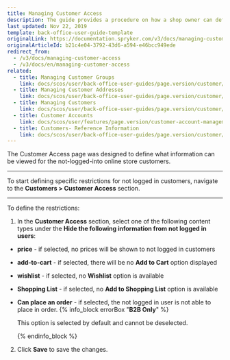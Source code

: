 ```yaml
---
title: Managing Customer Access
description: The guide provides a procedure on how a shop owner can define restrictions for actions for non-logged in users.
last_updated: Nov 22, 2019
template: back-office-user-guide-template
originalLink: https://documentation.spryker.com/v3/docs/managing-customer-access
originalArticleId: b21c4e04-3792-43d6-a594-e46bcc949ede
redirect_from:
  - /v3/docs/managing-customer-access
  - /v3/docs/en/managing-customer-access
related:
  - title: Managing Customer Groups
    link: docs/scos/user/back-office-user-guides/page.version/customer/customers-customer-access-customer-groups/managing-customer-groups.html
  - title: Managing Customer Addresses
    link: docs/scos/user/back-office-user-guides/page.version/customer/customers-customer-access-customer-groups/managing-customer-addresses.html
  - title: Managing Customers
    link: docs/scos/user/back-office-user-guides/page.version/customer/customers-customer-access-customer-groups/managing-customers.html
  - title: Customer Accounts
    link: docs/scos/user/features/page.version/customer-account-management-feature-overview/customer-account-management-feature-overview.html
  - title: Customers- Reference Information
    link: docs/scos/user/back-office-user-guides/page.version/customer/customers-customer-access-customer-groups/references/customers-reference-information.html
---
```


The Customer Access page was designed to define what information can be viewed for the not-logged-into online store customers.
***

To start defining specific restrictions for not logged in customers, navigate to the **Customers > Customer Access** section.
***

To define the restrictions:
1. In the **Customer Access** section, select one of the following content types under the **Hide the following information from not logged in users**:
  * **price** - if selected, no prices will be shown to not logged in customers
  * **add-to-cart** - if selected, there will be no **Add to Cart** option displayed
  * **wishlist** - if selected, no **Wishlist** option is available
  * **Shopping List** - if selected, no **Add to Shopping List** option is available
  * **Can place an order** - if selected, the not logged in user is not able to place in order.
    {% info_block errorBox "**B2B Only**" %}

    This option is selected by default and cannot be deselected.
    
    {% endinfo_block %}
2. Click **Save** to save the changes.
